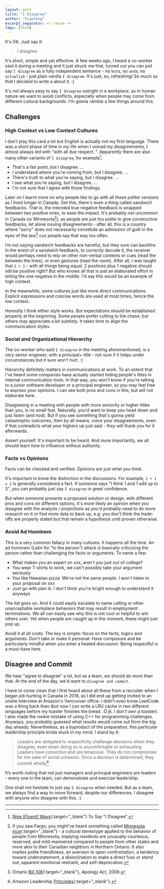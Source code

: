 ```yaml
---
layout: post
title: "I Disagree"
author: "Xiaofeng"
excerpt_separator: <!--more-->
tags: [Tech]
---
```

It's OK. Just say it<!--more-->:

> I disagree

It's short, simple and yet effective. A few weeks ago, I heard a co-worker said it during a meeting and it just struck me that, turned out you can just say `I disagree` as a fully independent sentence - no `but`s, no `and`s, no `actually`s - just plain vanilla `I disagree`. It's just, so, refreshing! So much so that I decided to write a about it. :)

It's not always easy to say `I disagree` outright in a workplace, as in human nature we want to avoid conflicts, especially when people may come from different cultural backgrounds. I'm gonna ramble a few things around this.

## Challenges

### High Context vs Low Context Cultures

I don’t play this card a lot but English is actually not my first language. There was a short phase of time in my life when I voiced my disagreements, I almost always led with “with all due respect, ”. Apparently there are also many other variants of `I disagree`, for example[^fn1]:

* That's a fair point, but I disagree. ...
* I understand where you're coming from, but I disagree. ...
* There's truth to what you're saying, but I disagree. ...
* I see what you're saying, but I disagree. ...
* I'm not sure that I agree with those findings.

Later on I learnt more on why people like to go with all these politer versions as I lived longer in Canada. Get this, there's even a thing called sandwich feedbacks. That is, the intended true negative feedback is wrapped between two positive ones, to ease the impact. It's probably not uncommon in Canada (or Minnesota[^fn2]), as people are just too polite to give constructive feedbacks, let alone issuing disagreements - after all, this is a country where "sorry" does not necessarily constitute an admission of guilt in the eyes of the law[^fn3] cuz people say that way too often.

I’m not saying sandwich feedbacks are harmful, but they sure can backfire. In the event of a sandwich feedback, to correctly decode it, the receiver would perhaps need to rely on other non-verbal contexts or cues (read the between the lines), or even gestures (read the room). After all, I was taught that `2 > 1` - with all things being equal, 2 positives plus 1 negative should still be positive right? But who knows all that is just an elaborated effort in telling the one negative in the middle. I'd say this would be an example of high context.

In the meanwhile, some cultures just like more direct communications. Explicit expressions and concise words are used at most times, hence the low context.

Honestly I think either style works. But expectations should be established properly at the beginning. Some people prefer cutting to the chase; but others may appreciate a bit subtlety. It takes time to align the communication styles.

### Social and Organizational Hierarchy

The co-worker who said `I disagree` in the meeting aforementioned, is a very senior engineer, with a principal+ title - not sure if it helps under circumstances but it sure won't hurt. :)

Hierarchy definitely matters in communications at work. To an extent that I've heard some companies have actually started hiding people's titles in internal communication tools. In that way, you won't know if you're talking to a junior software developer or a principal engineer, so you may feel free to express your opinions. I can see both pros and cons in this, but will not elaborate here.

Disagreeing in a meeting with people with more seniority or higher titles than you, is no small feat. Naturally, you'd want to keep you head down and just listen (and nod). But if you see something that's gonna yield catastrophic outcomes, then by all means, voice your disagreements, even if that contradicts what your highers up just said - they will thank you for it afterwards.

Assert yourself. It's important to be heard. And more importantly, we all should learn how to influence without authority.

### Facts vs Opinions

Facts can be checked and verified. Opinions are just what you think.

It's important to know the distinction in the discussions. For example, `1 + 1 = 2` is generally considered a fact. If someone says "I think 1 and 1 add up to 3", you can probably just say `I disagree` in great confidence.

But when someone presents a proposed solution or design, with different pros and cons on different options, it's more likely an opinion when you disagree with the analysis / projections as you'd probably need to do more research on it or find more data to back up, e.g. you don't think the trade-offs are properly stated but that remain a hypothesis until proven otherwise.

### Avoid Ad Hominem

This is a very common fallacy in many cultures. It happens all the time. An ad hominem (Latin for "to the person") attack is basically criticizing the person rather than challenging the facts or arguments. To name a few:

* What makes you an expert on xxx, aren't you just out of college?
* You wear T-shirts to work, we can't possibly take your argument seriously
* You like Hawaiian pizza. We're not the same people. I won't listen to your proposal on xxx
* Just go with plan A. I don't think you're bright enough to understand it anyways

The list goes on. And it could easily escalate to name calling or other unacceptable workplace behaviors that may result in employment terminations. We all can easily see why this is not cool or helpful to win others over. Yet when people are caught up in the moment, these might just pop up.

Avoid it at all costs. The key is simple: focus on the facts, logics and arguments. Don't take or make it personal. Have composure and be particularly mindful when you enter a heated discussion. Being respectful is a must-have here.

## Disagree and Commit

We hear "agree to disagree" a lot, but as a team, we should do more than that. At the end of the day, we'd want to `disagree and commit`.

I have to come clean that I first heard about all these from a recruiter when I began job hunting in Canada in 2018, as I did end up getting invited to an onsite interview at Amazon's Vancouver office. I didn't even know LeetCode was a thing back then (but now I can write a LRU cache in two different languages before my toaster finishes the bread. :D jk. I don't own a toaster). I also made the rookie mistake of using C++ for programming challenges. Anyways, you probably guessed what results would come out from the big day already. Nevertheless, as a byproduct of the preparation, this particular leadership principle kinda stuck in my mind. I stand by it:

> Leaders are obligated to respectfully challenge decisions when they disagree, even when doing so is uncomfortable or exhausting. Leaders have conviction and are tenacious. They do not compromise for the sake of social cohesion. Once a decision is determined, they commit wholly[^fn4].

It’s worth noting that not just managers and principal engineers are leaders - every one in the team, can demonstrate and exercise leadership.

One shall not hesitate to just say `I disagree` when needed. But as a team, we always find a way to move forward, despite our differences. I disagree with anyone who disagree with this. :)

---
[^fn1]: [Nine (Fluent) Ways](https://languagetool.org/insights/post/i-disagree-synonyms){:target="_blank"} To Say "I Disagree".
[^fn2]: If you saw Fargo, you might've heard something called [Minnesota nice](https://en.wikipedia.org/wiki/Minnesota_nice){:target="_blank"} - a cultural stereotype applied to the behavior of people from Minnesota, implying residents are unusually courteous, reserved, and mild-mannered compared to people from other states and more akin to their Canadian neighbors in Northern Ontario. It also implies polite friendliness, an aversion to open confrontation, a tendency toward understatement, a disinclination to make a direct fuss or stand out, apparent emotional restraint, and self-deprecation.
[^fn3]: Ontario [Bill 108](https://www.ola.org/en/legislative-business/bills/parliament-39/session-1/bill-108){:target="_blank"}, Apology Act, 2009.
[^fn4]: Amazon Leadership [Principles](https://www.amazon.jobs/content/en/our-workplace/leadership-principles){:target="_blank"}.
